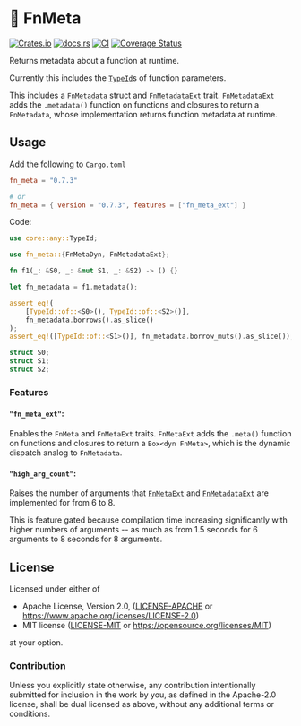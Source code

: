 # 🧬 FnMeta

[![Crates.io](https://img.shields.io/crates/v/fn_meta.svg)](https://crates.io/crates/fn_meta)
[![docs.rs](https://img.shields.io/docsrs/fn_meta)](https://docs.rs/fn_meta)
[![CI](https://github.com/azriel91/fn_meta/workflows/CI/badge.svg)](https://github.com/azriel91/fn_meta/actions/workflows/ci.yml)
[![Coverage Status](https://codecov.io/gh/azriel91/fn_meta/branch/main/graph/badge.svg)](https://codecov.io/gh/azriel91/fn_meta)

Returns metadata about a function at runtime.

Currently this includes the [`TypeId`]s of function parameters.

This includes a [`FnMetadata`] struct and [`FnMetadataExt`] trait. `FnMetadataExt` adds the `.metadata()` function on functions and closures to return a `FnMetadata`, whose implementation returns function metadata at runtime.

## Usage

Add the following to `Cargo.toml`

```toml
fn_meta = "0.7.3"

# or
fn_meta = { version = "0.7.3", features = ["fn_meta_ext"] }
```

Code:

```rust
use core::any::TypeId;

use fn_meta::{FnMetaDyn, FnMetadataExt};

fn f1(_: &S0, _: &mut S1, _: &S2) -> () {}

let fn_metadata = f1.metadata();

assert_eq!(
    [TypeId::of::<S0>(), TypeId::of::<S2>()],
    fn_metadata.borrows().as_slice()
);
assert_eq!([TypeId::of::<S1>()], fn_metadata.borrow_muts().as_slice());

struct S0;
struct S1;
struct S2;
```

### Features

#### `"fn_meta_ext"`:

Enables the `FnMeta` and `FnMetaExt` traits. `FnMetaExt` adds the `.meta()` function on functions and closures to return a `Box<dyn FnMeta>`, which is the dynamic dispatch analog to `FnMetadata`.

#### `"high_arg_count"`:

Raises the number of arguments that [`FnMetaExt`] and [`FnMetadataExt`] are implemented for from 6 to 8.

This is feature gated because compilation time increasing significantly with higher numbers of arguments -- as much as from 1.5 seconds for 6 arguments to 8 seconds for 8 arguments.


## License

Licensed under either of

* Apache License, Version 2.0, ([LICENSE-APACHE](LICENSE-APACHE) or https://www.apache.org/licenses/LICENSE-2.0)
* MIT license ([LICENSE-MIT](LICENSE-MIT) or https://opensource.org/licenses/MIT)

at your option.

### Contribution

Unless you explicitly state otherwise, any contribution intentionally submitted for inclusion in the work by you, as defined in the Apache-2.0 license, shall be dual licensed as above, without any additional terms or conditions.

[`TypeId`]: https://doc.rust-lang.org/std/any/struct.TypeId.html
[`FnMetadata`]: https://docs.rs/fn_meta/latest/fn_meta/struct.FnMetadata.html
[`FnMetadataExt`]: https://docs.rs/fn_meta/latest/fn_meta/struct.FnMetadataExt.html
[`FnMeta`]: https://docs.rs/fn_meta/latest/fn_meta/struct.FnMeta.html
[`FnMetaExt`]: https://docs.rs/fn_meta/latest/fn_meta/struct.FnMetaExt.html
